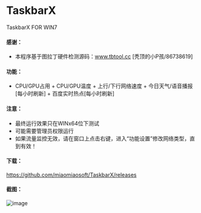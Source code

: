 # TaskbarX
TaskbarX FOR WIN7

#### 感谢：
- 本程序基于图拉丁硬件检测源码：www.tbtool.cc [秃顶的小P孩/86738619]

#### 功能：
- CPU/GPU占用 + CPU/GPU温度 + 上行/下行网络速度 + 今日天气/语音播报[每小时刷新] + 百度实时热点[每小时刷新]

#### 注意：
- 最终运行效果只在WINx64位下测试
- 可能需要管理员权限运行
- 如果流量监控无效，请在窗口上点击右键，进入“功能设置”修改网络类型，直到有效！


#### 下载：
https://github.com/miaomiaosoft/TaskbarX/releases

#### 截图：
![image](https://raw.githubusercontent.com/miaomiaosoft/TaskbarX/master/images/2020-02-25_182130.jpg)
